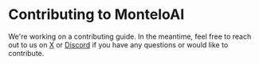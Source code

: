 # Contributing to MonteloAI

We're working on a contributing guide. In the meantime, feel free to reach out to us on [X](https://twitter.com/monteloai) or [Discord](https://discord.gg/ZCNhEp68GN) if you have any questions or would like to contribute.

